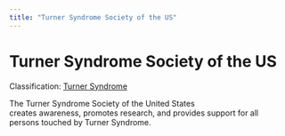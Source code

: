 ```yaml
---
title: "Turner Syndrome Society of the US"
---
```


Turner Syndrome Society of the US
=================================

Classification: [Turner Syndrome][1]

The Turner Syndrome Society of the United States  
creates awareness, promotes research, and provides support for all persons touched by Turner Syndrome.


[1]: /taxonomy/term/12



